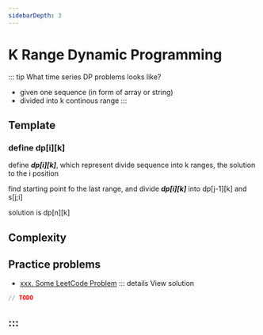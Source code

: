 ```yaml
---
sidebarDepth: 3
---
```

# K Range Dynamic Programming

::: tip What time series DP problems looks like?
*  given one sequence (in form of array or string)
*  divided into k continous range
:::




## Template 


### define dp[i][k]

define ***dp[i][k]***, which represent divide sequence into k ranges, the solution to the i position

find  starting point fo the last range, and divide ***dp[i][k]*** into dp[j-1][k] and s[j;i]

solution is dp[n][k]


## Complexity 

## Practice problems

* [xxx. Some LeetCode Problem](https://leetcode.com/problems/some-leetcode-problem/) 
::: details View solution

```go
// TODO
```
:::
---